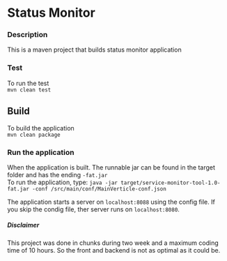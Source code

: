 # Status Monitor

### Description
This is a maven project that builds status monitor application 

### Test
To run the test  
`mvn clean test`  

## Build
To build the application  
`mvn clean package`  


### Run the application
When the application is built. The runnable jar can be found in the target folder and has the ending `-fat.jar`  
To run the application, type:
`java -jar target/service-monitor-tool-1.0-fat.jar -conf /src/main/conf/MainVerticle-conf.json`

The application starts a server on `localhost:8088` using the config file. If you skip the condig file, ther server runs on `localhost:8080`.  

##### Disclaimer
This project was done in chunks during two week and a maximum coding time of 10 hours. So the front and backend is not as optimal as it could be.
